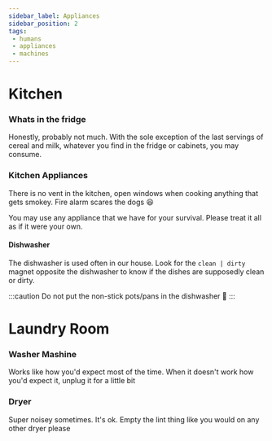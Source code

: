 ```yaml
---
sidebar_label: Appliances
sidebar_position: 2
tags:
 - humans
 - appliances
 - machines
---
```


# Kitchen

### Whats in the fridge
Honestly, probably not much. With the sole exception of the last servings of cereal and milk, whatever you find in the fridge or cabinets, you may consume. 


### Kitchen Appliances
There is no vent in the kitchen, open windows when cooking anything that gets smokey. Fire alarm scares the dogs :laughing:

You may use any appliance that we have for your survival. Please treat it all as if it were your own. 

#### Dishwasher
The dishwasher is used often in our house. Look for the ` clean | dirty ` magnet opposite the dishwasher to know if the dishes are supposedly clean or dirty.

:::caution 
Do not put the non-stick pots/pans in the dishwasher :pray:
:::

# Laundry Room

### Washer Mashine
Works like how you'd expect most of the time. When it doesn't work how you'd expect it, unplug it for a little bit


### Dryer
Super noisey sometimes. It's ok. 
Empty the lint thing like you would on any other dryer please